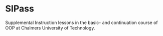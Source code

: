 SIPass
======

Supplemental Instruction lessons in the basic- and continuation course of OOP at Chalmers University of Technology.

